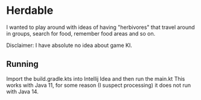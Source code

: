 # Herdable
I wanted to play around with ideas of having "herbivores" that travel around in groups,
search for food, remember food areas and so on.

Disclaimer: I have absolute no idea about game KI.

## Running
Import the build.gradle.kts into Intellij Idea and then run the main.kt
This works with Java 11, for some reason (I suspect processing) it does not
run with Java 14.